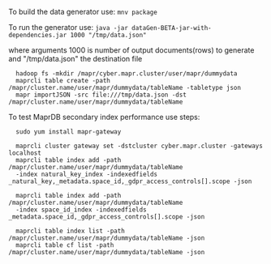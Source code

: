 To build the data generator use:
`mnv package`

To run the generator use:
`java -jar dataGen-BETA-jar-with-dependencies.jar 1000 "/tmp/data.json"`

where arguments
1000 is number of output documents(rows) to generate
and "/tmp/data.json" the destination file

```
  hadoop fs -mkdir /mapr/cyber.mapr.cluster/user/mapr/dummydata
  maprcli table create -path /mapr/cluster.name/user/mapr/dummydata/tableName -tabletype json
  mapr importJSON -src file:///tmp/data.json -dst /mapr/cluster.name/user/mapr/dummydata/tableName
```

  To test MaprDB secondary index performance use steps:
```
  sudo yum install mapr-gateway

  maprcli cluster gateway set -dstcluster cyber.mapr.cluster -gateways localhost
  maprcli table index add -path /mapr/cluster.name/user/mapr/dummydata/tableName 
  -index natural_key_index -indexedfields _natural_key,_metadata.space_id,_gdpr_access_controls[].scope -json
  
  maprcli table index add -path /mapr/cluster.name/user/mapr/dummydata/tableName
  -index space_id_index -indexedfields _metadata.space_id,_gdpr_access_controls[].scope -json
  
  maprcli table index list -path /mapr/cluster.name/user/mapr/dummydata/tableName -json
  maprcli table cf list -path /mapr/cluster.name/user/mapr/dummydata/tableName -json
```
